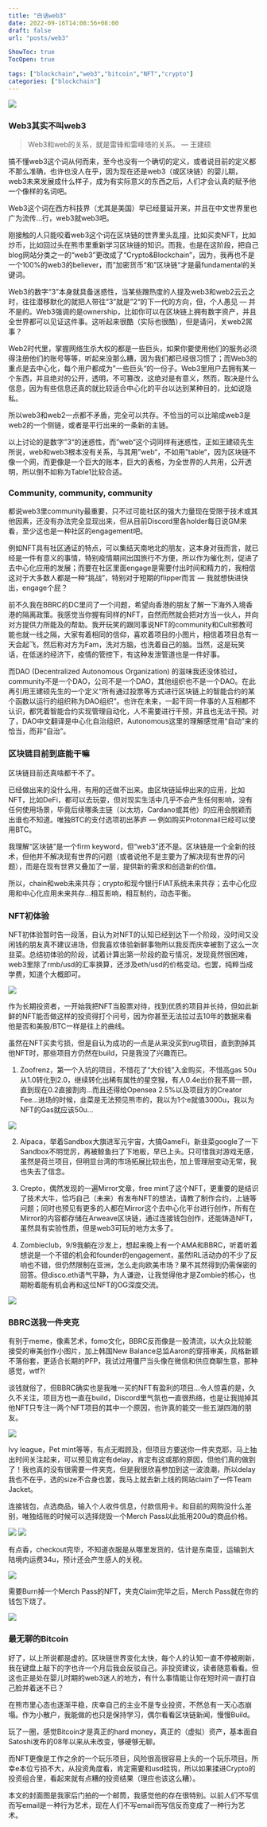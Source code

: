 ```yaml
---
title: "白话web3"
date: 2022-09-16T14:08:56+08:00
draft: false
url: "posts/web3"

ShowToc: true
TocOpen: true

tags: ["blockchain","web3","bitcoin","NFT","crypto"]
categories: ["blockchain"]
---
```

![](/img/postbox.jpeg)

### Web3其实不叫web3

> Web3和web的关系，就是雷锋和雷峰塔的关系。
— 王建硕

搞不懂web3这个词从何而来，至今也没有一个确切的定义，或者说目前的定义都不那么准确，也许也没人在乎，因为现在还是web3（或区块链）的婴儿期，web3未来发展成什么样子，成为有实际意义的东西之后，人们才会认真的赋予他一个像样的名词吧。

Web3这个词在西方科技界（尤其是美国）早已经蔓延开来，并且在中文世界里也广为流传…行，web3就web3吧。

刚接触的人只能咬着web3这个词在区块链的世界里头乱撞，比如买卖NFT，比如炒币，比如回过头在熊市里重新学习区块链的知识。而我，也是在这阶段，把自己blog网站分类之一的“web3”更改成了“Crypto&Blockchain”，因为，我再也不是一个100%的web3的believer，而”加密货币“和”区块链“才是最fundamental的关键词。

Web3的数字“3”本身就具备迷惑性，当某些蹭热度的人提及web3和web2云云之时，往往潜移默化的就把人带往“3”就是”2“的下一代的方向，但，个人愚见 — 并不是的。Web3强调的是ownership，比如你可以在区块链上拥有数字资产，并且全世界都可以见证这件事。这听起来很酷（实际也很酷），但是请问，关web2屌事？

Web2时代里，掌握网络生杀大权的都是一些巨头，如果你要使用他们的服务必须得注册他们的账号等等，听起来没那么糟，因为我们都已经很习惯了；而Web3的重点是去中心化，每个用户都成为”一些巨头“的一份子。Web3里用户去拥有某一个东西，并且绝对的公开，透明，不可篡改，这绝对是有意义，然而，取决是什么信息，因为有些信息还真的就比较适合中心化的平台以达到某种目的，比如说隐私。

所以web3和web2一点都不矛盾，完全可以共存。不恰当的可以比喻成web3是web2的一个侧链，或者是平行出来的一条新的主链。

以上讨论的是数字”3“的迷惑性，而”web“这个词同样有迷惑性，正如王建硕先生所说，web和web3根本没有关系，与其用”web“，不如用”table“，因为区块链不像一个网，而更像是一个巨大的账本，巨大的表格，为全世界的人共用，公开透明，所以倒不如称为Table1比较合适。

### Community, community, community

都说web3里community最重要，只不过可能社区的强大力量现在受限于技术或其他因素，还没有办法完全显现出来，但从目前Discord里各holder每日说GM来看，至少这也是一种社区的engagement吧。

例如NFT具有社区通证的特点，可以集结天南地北的朋友，这本身对我而言，就已经是一件有意义的事情，特别疫情期间出国旅行不方便，所以作为催化剂，促进了去中心化应用的发展；而要在社区里面engage是需要付出时间和精力的，我相信这对于大多数人都是一种“挑战”，特别对于短期的flipper而言 — 我就想快进快出，engage个屁？

前不久我在BBRC的DC里问了一个问题，希望向香港的朋友了解一下海外入境香港的隔离政策。我感觉当你握有同样的NFT，自然而然就会把对方当一伙人，并向对方提供力所能及的帮助。我开玩笑的跟同事说NFT的community和Cult邪教可能也就一线之隔，大家有着相同的信仰，喜欢着项目的小图片，相信着项目总有一天会起飞，然后称对方为Fam，洗对方脑，也洗着自己的脑。当然，这是玩笑话，在低迷的经济下，疫情的管控下，有这种发泄管道也是一件好事。

而DAO (Decentralized Autonomous Organization) 的滋味我还没体验过，community不是一个DAO，公司不是一个DAO，其他组织也不是一个DAO。在此再引用王建硕先生的一个定义“所有通过投票等方式进行区块链上的智能合约的某个函数以运行的组织称为DAO组织”。也许在未来，一起干同一件事的人互相都不认识，都凭着智能合约实现管理自动化，人不需要进行干预，并且也无法干预。对了，DAO中文翻译是中心化自治组织，Autonomous这里的理解感觉用“自动”来的恰当，而非“自治”。

### 区块链目前到底能干嘛

区块链目前还真啥都干不了。

已经做出来的没什么用，有用的还做不出来。由区块链延伸出来的应用，比如NFT，比如DeFi，都可以去玩耍，但对现实生活中几乎不会产生任何影响，没有任何使用场景，毕竟后续哪条主链（以太坊，Cardano或其他）的应用会脱颖而出谁也不知道。唯独BTC的支付选项初出茅庐 — 例如购买Protonmail已经可以使用BTC。

我理解“区块链”是一个firm keyword，但“web3”还不是。区块链是一个全新的技术，但他并不解决现有世界的问题（或者说他不是主要为了解决现有世界的问题），而是在现有世界又叠加了一层，提供新的需求和创造新的价值。

所以，chain和web未来共存；crypto和现今银行FIAT系统未来共存；去中心化应用和中心化应用未来共存…相互影响，相互制约，动态平衡。

### NFT初体验

NFT初体验暂时告一段落，自认为对NFT的认知已经到达下一个阶段，没时间又没闲钱的朋友真不建议进场，但我喜欢体验新鲜事物所以我反而庆幸被割了这么一次韭菜。总结初体验的阶段，试着计算出第一阶段的盈亏情况，发现竟然很困难，web3里除了rmb/usd的汇率换算，还涉及eth/usd的价格变动。也罢，纯粹当成学费，知道个大概即可。

![](/img/nftinvest.png)


作为长期投资者，一开始我把NFT当股票对待，找到优质的项目并长持，但如此新鲜的NFT能否做这样的投资得打个问号，因为你甚至无法拉过去10年的数据来看他是否和美股/BTC一样是往上的曲线。

虽然在NFT买卖亏损，但是自认为成功的一点是从来没买到rug项目，直到割掉其他NFT时，那些项目方仍然在build，只是我没了兴趣而已。

1. Zoofrenz，第一个入坑的项目，不惜花了“大价钱”入金购买，不惜高gas 50u从1.0转化到2.0，继续转化出稀有属性的星空猴，有人0.4e出价我不屑一顾，直到现在0.2直接割肉…而且还得给Opensea 2.5%以及项目方的Creator Fee…进场的时候，韭菜是无法预见熊市的，我以为1个e就值3000u，我以为NFT的Gas就应该50u…

![](/img/zoofrenz.png)


2. Alpaca，举着Sandbox大旗进军元宇宙，大搞GameFi，新韭菜google了一下Sandbox不明觉厉，再被鲸鱼扫了下地板，早已上头。只可惜我对游戏无感，虽然是荷兰项目，但明显台湾的市场拓展比较出色，加上管理层变动无常，我也失去了信念。

3. Crepto，偶然发现的一遍Mirror文章，free mint了这个NFT，更重要的是结识了技术大牛，恰巧自己（未来）有发布NFT的想法，请教了制作合约，上链等问题；同时也预见有更多的人都在Mirror这个去中心化平台进行创作，所有在Mirror的内容都存储在Arweave区块链，通过连接钱包创作，还能铸造NFT，虽然具有实验性质，但是web3可玩的地方太多了。

4. Zombieclub，9/9我躺在沙发上，想起来晚上有一个AMA和BBRC，听着听着想说是一个不错的机会和founder的engagement，虽然IRL活动办的不少了反响也不错，但仍然限制在亚洲，怎么走向欧美市场？果不其然得到仍需保密的回答。但disco.eth语气平静，为人谦逊，让我觉得他才是Zombie的核心，也期盼着能有机会再和这位NFT的OG深度交流。

![](/img/zctama.jpg)


### BBRC送我一件夹克
有别于meme，像素艺术，fomo文化，BBRC反而像是一股清流，以大众比较能接受的审美创作小图片，加上韩国New Balance总监Aaron的穿搭审美，风格新颖不落俗套，更适合长期的PFP，我试过用僵尸当头像在微信和供应商聊生意，那种感觉，wtf?!

谈钱就俗了，但BBRC确实也是我唯一买的NFT有盈利的项目…令人惊喜的是，久久不关注，项目方也一直在build，Discord里气氛也一直很热络，也是让我抛掉其他NFT只专注一两个NFT项目的其中一个原因，也许真的能交一些五湖四海的朋友。

![](/img/bbrcroadmap.png)


Ivy league，Pet mint等等，有点无暇顾及，但项目方要送你一件夹克耶，马上抽出时间关注起来，可以预见肯定有delay，肯定有这或那的原因，但他们真的做到了！我也真的没有很需要一件夹克，但是我很欣喜参加到这一波浪潮，所以delay我也不在乎，选的size不合身也罢，我马上就去新上线的网站claim了一件Team Jacket。

连接钱包，点选商品，输入个人收件信息，付款信用卡。和目前的网购没什么差别，唯独结账的时候可以选择烧毁一个Merch Pass以此抵用200u的商品价格。

![](/img/bbrcjacket.png)
![](/img/cart.png)

有点香，checkout完毕，不知道衣服是从哪里发货的，估计是东南亚，运输到大陆境内运费34u，预计还会产生感人的关税。

![](/img/checkout.png)

需要Burn掉一个Merch Pass的NFT，夹克Claim完毕之后，Merch Pass就在你的钱包下烧了。

![](/img/merch.png)

### 最无聊的Bitcoin
好了，以上所说都是虚的。区块链世界变化太快，每个人的认知一直不停被刷新，我在键盘上敲下的字也许一个月后我会反驳自己。非投资建议，读者随意看看。但这也正是处在婴儿时期的web3迷人的地方，有什么事情能让你在短时间一直打自己脸并着迷不已？

在熊市里心态也逐渐平稳，庆幸自己的主业不是专业投资，不然总有一天心态崩塌。作为小散户，我能做的也只是保持学习，偶尔看看区块链新闻，慢慢Build。

玩了一圈，感觉Bitcoin才是真正的hard money，真正的（虚拟）资产，基本面自Satoshi发布的08年以来从未改变，够硬够无聊。

而NFT更像是工作之余的一个玩乐项目，风险很高很容易上头的一个玩乐项目。所幸e本位亏损不大，从投资角度看，肯定需要和usd挂钩，所以如果揉进Crypto的投资组合里，看起来就有点糟的投资结果（理应也该这么糟）。

本文的封面图是我家后门拍的一个邮筒，我感觉他的存在很特别。以前人们不写信而写email是一种行为艺术，现在人们不写email而写信反而变成了一种行为艺术。